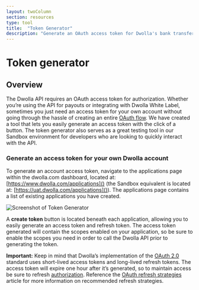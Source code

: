 ```yaml
---
layout: twoColumn
section: resources
type: tool
title:  "Token Generator"
description: "Generate an OAuth access token for Dwolla's bank transfer API."
---
```


# Token generator

## Overview

The Dwolla API requires an OAuth access token for authorization. Whether you’re using the API for payouts or integrating with Dwolla White Label, sometimes you just need an access token for your own account without going through the hassle of creating an entire [OAuth flow](https://docsv2.dwolla.com/#request-user-authorization). We have created a tool that lets you easily generate an access token with the click of a button. The token generator also serves as a great testing tool in our Sandbox environment for developers who are looking to quickly interact with the API.

### Generate an access token for your own Dwolla account

To generate an account access token, navigate to the applications page within the dwolla.com dashboard, located at: [https://www.dwolla.com/applications]() (the Sandbox equivalent is located at: [https://uat.dwolla.com/applications]()). The applications page contains a list of existing applications you have created.

![Screenshot of Token Generator](/images/token-generator.png "Token Generator")

A **create token** button is located beneath each application, allowing you to easily generate an access token and refresh token. The access token generated will contain the scopes enabled on your application, so be sure to enable the scopes you need in order to call the Dwolla API prior to generating the token.

**Important:** Keep in mind that Dwolla’s implementation of the [OAuth 2.0](https://tools.ietf.org/html/rfc6749) standard uses short-lived access tokens and long-lived refresh tokens. The access token will expire one hour after it’s generated, so to maintain access be sure to refresh [authorization](https://docsv2.dwolla.com/#refresh-authorization). Reference the [OAuth refresh strategies](https://developers.dwolla.com/resources/oauth-refresh-strategies.html) article for more information on recommended refresh strategies.